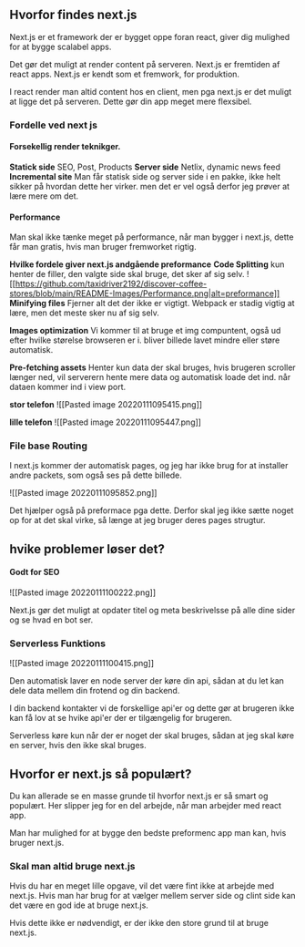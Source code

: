 ## Hvorfor findes next.js

Next.js er et framework der er bygget oppe foran react, giver dig mulighed for at bygge scalabel apps.

Det gør det muligt at render content på serveren.
Next.js er fremtiden af react apps.
Next.js er kendt som et fremwork, for produktion.

I react render man altid content hos en client, men pga next.js er det muligt at ligge det på serveren. Dette gør din app meget mere flexsibel.

### Fordelle ved next js

#### Forsekellig render teknikger.

**Statick side**
SEO, Post, Products
**Server side**
Netlix, dynamic news feed
**Incremental site**
Man får statisk side og server side i en pakke, ikke helt sikker på hvordan dette her virker. men det er vel også derfor jeg prøver at lære mere om det.

#### Performance

Man skal ikke tænke meget på performance, når man bygger i next.js, dette får man gratis, hvis man bruger fremworket rigtig.

**Hvilke fordele giver next.js andgående preformance**
**Code Splitting**
kun henter de filler, den valgte side skal bruge, det sker af sig selv.
![[https://github.com/taxidriver2192/discover-coffee-stores/blob/main/README-Images/Performance.png|alt=preformance]]
**Minifying files**
Fjerner alt det der ikke er vigtigt.
Webpack er stadig vigtig at lære, men det meste sker nu af sig selv.

**Images optimization**
Vi kommer til at bruge et img compuntent, også ud efter hvilke størelse browseren er i. bliver billede lavet mindre eller støre automatisk.

**Pre-fetching assets**
Henter kun data der skal bruges, hvis brugeren scroller længer ned, vil serverern hente mere data og automatisk loade det ind. når dataen kommer ind i view port.

**stor telefon**
![[Pasted image 20220111095415.png]]

**lille telefon**
![[Pasted image 20220111095447.png]]

### File base Routing

I next.js kommer der automatisk pages, og jeg har ikke brug for at installer andre packets, som også ses på dette billede.

![[Pasted image 20220111095852.png]]

Det hjælper også på preformace pga dette. Derfor skal jeg ikke sætte noget op for at det skal virke, så længe at jeg bruger deres pages strugtur.

## hvike problemer løser det?

#### Godt for SEO

![[Pasted image 20220111100222.png]]

Next.js gør det muligt at opdater titel og meta beskrivelsse på alle dine sider og se hvad en bot ser.

### Serverless Funktions

![[Pasted image 20220111100415.png]]

Den automatisk laver en node server der køre din api, sådan at du let kan dele data mellem din frotend og din backend.

I din backend kontakter vi de forskellige api'er og dette gør at brugeren ikke kan få lov at se hvike api'er der er tilgængelig for brugeren.

Serverless køre kun når der er noget der skal bruges, sådan at jeg skal køre en server, hvis den ikke skal bruges.

## Hvorfor er next.js så populært?

Du kan allerade se en masse grunde til hvorfor next.js er så smart og populært. Her slipper jeg for en del arbejde, når man arbejder med react app.

Man har mulighed for at bygge den bedste preformenc app man kan, hvis bruger next.js.

### Skal man altid bruge next.js

Hvis du har en meget lille opgave, vil det være fint ikke at arbejde med next.js. Hvis man har brug for at vælger mellem server side og clint side kan det være en god ide at bruge next.js.

Hvis dette ikke er nødvendigt, er der ikke den store grund til at bruge next.js.
